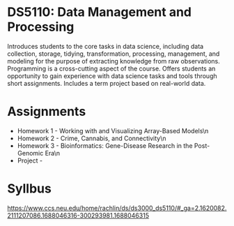 # DS5110: Data Management and Processing
Introduces students to the core tasks in data science, including data collection, storage, tidying, transformation, processing, management, and modeling for the purpose of extracting knowledge from raw observations. Programming is a cross-cutting aspect of the course. Offers students an opportunity to gain experience with data science tasks and tools through short assignments. Includes a term project based on real-world data.

# Assignments
- Homework 1 - Working with and Visualizing Array-Based Models\n
- Homework 2 - Crime, Cannabis, and Connectivity\n
- Homework 3 - Bioinformatics: Gene-Disease Research in the Post-Genomic Era\n
- Project - 

# Syllbus
https://www.ccs.neu.edu/home/rachlin/ds/ds3000_ds5110/#_ga=2.1620082.2111207086.1688046316-300293981.1688046315
